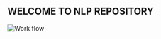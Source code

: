 ## WELCOME TO NLP REPOSITORY

![Work flow](https://d3i71xaburhd42.cloudfront.net/f4d8f8b928d4f7457c442dbc822a49a57fbc7a8b/2-Figure1-1.png)